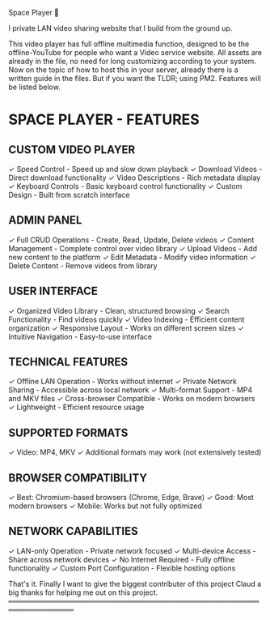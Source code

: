 Space Player 🚀

I private LAN video sharing website that I build from the ground up.

This video player has full offline multimedia function, designed to be the offline-YouTube for people who want a Video service website. All assets are already in the file, no need for long customizing according to your system. 
Now on the topic of how to host this in your server, already there is a written guide in the files. But if you want the TLDR; using PM2. Features will be listed below.

SPACE PLAYER - FEATURES
========================

CUSTOM VIDEO PLAYER
-------------------
✓ Speed Control - Speed up and slow down playback
✓ Download Videos - Direct download functionality
✓ Video Descriptions - Rich metadata display
✓ Keyboard Controls - Basic keyboard control functionality
✓ Custom Design - Built from scratch interface

ADMIN PANEL
-----------
✓ Full CRUD Operations - Create, Read, Update, Delete videos
✓ Content Management - Complete control over video library
✓ Upload Videos - Add new content to the platform
✓ Edit Metadata - Modify video information
✓ Delete Content - Remove videos from library

USER INTERFACE
--------------
✓ Organized Video Library - Clean, structured browsing
✓ Search Functionality - Find videos quickly
✓ Video Indexing - Efficient content organization
✓ Responsive Layout - Works on different screen sizes
✓ Intuitive Navigation - Easy-to-use interface

TECHNICAL FEATURES
------------------
✓ Offline LAN Operation - Works without internet
✓ Private Network Sharing - Accessible across local network
✓ Multi-format Support - MP4 and MKV files
✓ Cross-browser Compatible - Works on modern browsers
✓ Lightweight - Efficient resource usage

SUPPORTED FORMATS
-----------------
✓ Video: MP4, MKV
✓ Additional formats may work (not extensively tested)

BROWSER COMPATIBILITY
--------------------
✓ Best: Chromium-based browsers (Chrome, Edge, Brave)
✓ Good: Most modern browsers
✓ Mobile: Works but not fully optimized

NETWORK CAPABILITIES
-------------------
✓ LAN-only Operation - Private network focused
✓ Multi-device Access - Share across network devices
✓ No Internet Required - Fully offline functionality
✓ Custom Port Configuration - Flexible hosting options



That's it. Finally I want to give the biggest contributer of this project Claud a big thanks for helping me out on this project.
═══════════════════════════════════════════════════════════════
